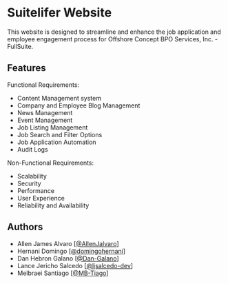 # Suitelifer Website

This website is designed to streamline and enhance the job application and employee engagement process for Offshore Concept BPO Services, Inc. - FullSuite.

## Features

Functional Requirements:

- Content Management system
- Company and Employee Blog Management
- News Management
- Event Management
- Job Listing Management
- Job Search and Filter Options
- Job Application Automation
- Audit Logs

Non-Functional Requirements:

- Scalability
- Security
- Performance
- User Experience
- Reliability and Availability

## Authors

- Allen James Alvaro [[@AllenJalvaro](https://github.com/AllenJalvaro)]
- Hernani Domingo [[@domingohernani](https://github.com/domingohernani)]
- Dan Hebron Galano [[@Dan-Galano](https://github.com/Dan-Galano)]
- Lance Jericho Salcedo [[@ljsalcedo-dev](https://github.com/ljsalcedo-dev)]
- Melbraei Santiago [[@MB-Tiago](https://github.com/MB-Tiago)]
